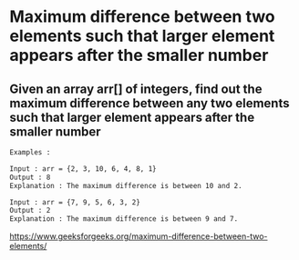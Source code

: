 # Maximum difference between two elements such that larger element appears after the smaller number

## Given an array arr[] of integers, find out the maximum difference between any two elements such that larger element appears after the smaller number

```txt
Examples :

Input : arr = {2, 3, 10, 6, 4, 8, 1}
Output : 8
Explanation : The maximum difference is between 10 and 2.

Input : arr = {7, 9, 5, 6, 3, 2}
Output : 2
Explanation : The maximum difference is between 9 and 7.
```

https://www.geeksforgeeks.org/maximum-difference-between-two-elements/
